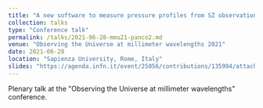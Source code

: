 ```yaml
---
title: "A new software to measure pressure profiles from SZ observations"
collection: talks
type: "Conference talk"
permalink: /talks/2021-06-28-mmu21-panco2.md
venue: "Observing the Universe at millimeter wavelengths 2021"
date: 2021-06-28
location: "Sapienza University, Rome, Italy"
slides: "https://agenda.infn.it/event/25056/contributions/135994/attachments/82921/109094/panco2.pdf"
---
```


Plenary talk at the "Observing the Universe at millimeter wavelengths" conference.
